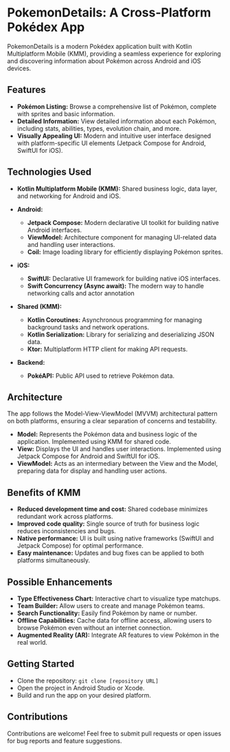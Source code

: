 # PokemonDetails: A Cross-Platform Pokédex App

PokemonDetails is a modern Pokédex application built with Kotlin Multiplatform Mobile (KMM), providing a seamless experience for exploring and discovering information about Pokémon across Android and iOS devices. 

## Features

* **Pokémon Listing:** Browse a comprehensive list of Pokémon, complete with sprites and basic information.
* **Detailed Information:** View detailed information about each Pokémon, including stats, abilities, types, evolution chain, and more.
* **Visually Appealing UI:**  Modern and intuitive user interface designed with platform-specific UI elements (Jetpack Compose for Android, SwiftUI for iOS).

## Technologies Used

* **Kotlin Multiplatform Mobile (KMM):** Shared business logic, data layer, and networking for Android and iOS.
* **Android:**
    * **Jetpack Compose:** Modern declarative UI toolkit for building native Android interfaces.
    * **ViewModel:** Architecture component for managing UI-related data and handling user interactions.
    * **Coil:** Image loading library for efficiently displaying Pokémon sprites.
      
* **iOS:**
    * **SwiftUI:** Declarative UI framework for building native iOS interfaces.
    * **Swift Concurrency (Async await):** The modern way to handle networking calls and actor annotation

* **Shared (KMM):**
    * **Kotlin Coroutines:** Asynchronous programming for managing background tasks and network operations.
    * **Kotlin Serialization:** Library for serializing and deserializing JSON data.
    * **Ktor:** Multiplatform HTTP client for making API requests.
* **Backend:**
    * **PokéAPI:** Public API used to retrieve Pokémon data.

## Architecture

The app follows the Model-View-ViewModel (MVVM) architectural pattern on both platforms, ensuring a clear separation of concerns and testability.

* **Model:** Represents the Pokémon data and business logic of the application. Implemented using KMM for shared code.
* **View:** Displays the UI and handles user interactions. Implemented using Jetpack Compose for Android and SwiftUI for iOS.
* **ViewModel:** Acts as an intermediary between the View and the Model, preparing data for display and handling user actions.

## Benefits of KMM

* **Reduced development time and cost:** Shared codebase minimizes redundant work across platforms.
* **Improved code quality:** Single source of truth for business logic reduces inconsistencies and bugs.
* **Native performance:** UI is built using native frameworks (SwiftUI and Jetpack Compose) for optimal performance.
* **Easy maintenance:** Updates and bug fixes can be applied to both platforms simultaneously.

## Possible Enhancements

* **Type Effectiveness Chart:** Interactive chart to visualize type matchups.
* **Team Builder:** Allow users to create and manage Pokémon teams.
* **Search Functionality:** Easily find Pokémon by name or number.
* **Offline Capabilities:** Cache data for offline access, allowing users to browse Pokémon even without an internet connection.
* **Augmented Reality (AR):**  Integrate AR features to view Pokémon in the real world.

## Getting Started

* Clone the repository: `git clone [repository URL]`
* Open the project in Android Studio or Xcode.
* Build and run the app on your desired platform.

## Contributions

Contributions are welcome! Feel free to submit pull requests or open issues for bug reports and feature suggestions.

